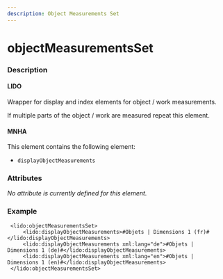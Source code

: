 ```yaml
---
description: Object Measurements Set
---
```


# objectMeasurementsSet

### Description

#### LIDO

Wrapper for display and index elements for object / work measurements.

If multiple parts of the object / work are measured repeat this element.

#### MNHA

This element contains the following element:

* `displayObjectMeasurements`

### Attributes

_No attribute is currently defined for this element._

### Example

```markup
 <lido:objectMeasurementsSet>
     <lido:displayObjectMeasurements>#Objets | Dimensions 1 (fr)#</lido:displayObjectMeasurements>
     <lido:displayObjectMeasurements xml:lang="de">#Objets | Dimensions 1 (de)#</lido:displayObjectMeasurements>
     <lido:displayObjectMeasurements xml:lang="en">#Objets | Dimensions 1 (en)#</lido:displayObjectMeasurements>
 </lido:objectMeasurementsSet>
```

